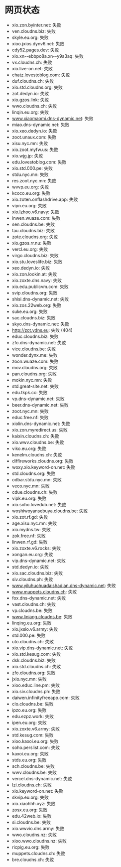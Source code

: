# 网页状态
- xio.zon.byinter.net: 失败
- ven.cloudns.biz: 失败
- skyle.eu.org: 失败
- xioo.jxios.dynv6.net: 失败
- cdy52.pages.dev: 失败
- xio.xn--ebbpo8a.xn--y9a3aq: 失败
- vx.cloudns.ch: 失败
- xio.live-on.net: 失败
- chatz.lovestoblog.com: 失败
- duf.cloudns.ch: 失败
- xio.std.cloudns.org: 失败
- zot.dedyn.io: 失败
- xio.gzos.link: 失败
- wwo.cloudns.ch: 失败
- linqin.eu.org: 失败
- www.xiaomaomi.dns-dynamic.net: 失败
- miao.dns-dynamic.net: 失败
- xio.xeo.dedyn.io: 失败
- zoot.unaux.com: 失败
- xisu.nyc.mn: 失败
- xio.zoot.myfw.us: 失败
- xio.wjg.jp: 失败
- edu.lovestoblog.com: 失败
- xio.std.000.pe: 失败
- stdu.nyc.mn: 失败
- res.zoot.nyc.mn: 失败
- wvvp.eu.org: 失败
- kcoco.eu.org: 失败
- xio.zoten.onflashdrive.app: 失败
- vipn.eu.org: 失败
- xio.lzhoo.v6.navy: 失败
- inwen.wuaze.com: 失败
- sen.cloudns.be: 失败
- tau.cloudns.biz: 失败
- zote.cloudns.org: 失败
- xio.gzos.rr.nu: 失败
- vercl.eu.org: 失败
- virgo.cloudns.biz: 失败
- xio.stu.loveslife.biz: 失败
- xeo.dedyn.io: 失败
- xio.zon.lookin.at: 失败
- xio.zoxte.dns.navy: 失败
- xio.edu.publicvm.com: 失败
- svip.cloudns.org: 失败
- shisi.dns-dynamic.net: 失败
- xio.zos.22web.org: 失败
- suke.eu.org: 失败
- sac.cloudns.biz: 失败
- skyo.dns-dynamic.net: 失败
- http://zot.ydns.eu: 失败 (404)
- educ.cloudns.biz: 失败
- zfo.dns-dynamic.net: 失败
- vice.cloudns.be: 失败
- wonder.dynx.me: 失败
- zoon.wuaze.com: 失败
- mov.cloudns.org: 失败
- pan.cloudns.org: 失败
- mokin.nyc.mn: 失败
- std.great-site.net: 失败
- edu.tkpk.cc: 失败
- vp.dns-dynamic.net: 失败
- beer.dns-dynamic.net: 失败
- zoot.nyc.mn: 失败
- educ.free.nf: 失败
- xiolin.dns-dynamic.net: 失败
- xio.zon.myredirect.us: 失败
- kaixin.cloudns.ch: 失败
- xio.wwv.cloudns.be: 失败
- viko.eu.org: 失败
- kenelm.cloudns.ch: 失败
- diffireworks.cloudns.org: 失败
- woxy.xio.keyword-on.net: 失败
- std.cloudns.org: 失败
- odbar.stdu.nyc.mn: 失败
- veco.nyc.mn: 失败
- cdue.cloudns.ch: 失败
- vipk.eu.org: 失败
- xio.soho.lovedub.net: 失败
- woshiwoyansebuya.cloudns.be: 失败
- xio.zot.rf.gd: 失败
- age.xisu.nyc.mn: 失败
- xio.mydns.tw: 失败
- zok.free.nf: 失败
- linwen.rf.gd: 失败
- xio.zoxte.v6.rocks: 失败
- xongan.eu.org: 失败
- vip.dns-dynamic.net: 失败
- std.dedyn.io: 失败
- xio.sac.cloudns.biz: 失败
- siv.cloudns.ph: 失败
- www.yiluhuohuadaishadian.dns-dynamic.net: 失败
- www.muppets.cloudns.ch: 失败
- fox.dns-dynamic.net: 失败
- vast.cloudns.ch: 失败
- vp.cloudns.be: 失败
- www.liniang.cloudns.be: 失败
- linqing.eu.org: 失败
- xio.jxsio.v6.army: 失败
- std.000.pe: 失败
- uto.cloudns.ch: 失败
- xio.vip.dns-dynamic.net: 失败
- xio.std.kesug.com: 失败
- dsk.cloudns.biz: 失败
- xio.std.cloudns.ch: 失败
- zfo.cloudns.org: 失败
- jxio.nyc.mn: 失败
- xioo.educ.line.pm: 失败
- xio.siv.cloudns.ph: 失败
- daiwen.infinityfreeapp.com: 失败
- clo.cloudns.be: 失败
- ipzo.eu.org: 失败
- edu.ezpz.work: 失败
- ipen.eu.org: 失败
- xio.zoxte.v6.army: 失败
- std.kesug.com: 失败
- xioo.kaxoi.eu.org: 失败
- soho.perslist.com: 失败
- kaxoi.eu.org: 失败
- stds.eu.org: 失败
- sch.cloudns.be: 失败
- wwv.cloudns.be: 失败
- vercel.dns-dynamic.net: 失败
- lzi.cloudns.ch: 失败
- xio.keyword-on.net: 失败
- skvip.eu.org: 失败
- xio.xiaohhh.xyz: 失败
- zosx.eu.org: 失败
- edu.42web.io: 失败
- si.cloudns.be: 失败
- xio.wwvio.dns.army: 失败
- wwo.cloudns.nz: 失败
- xioo.wwo.cloudns.nz: 失败
- ricpig.eu.org: 失败
- muppets.cloudns.ch: 失败
- bre.cloudns.ch: 失败
